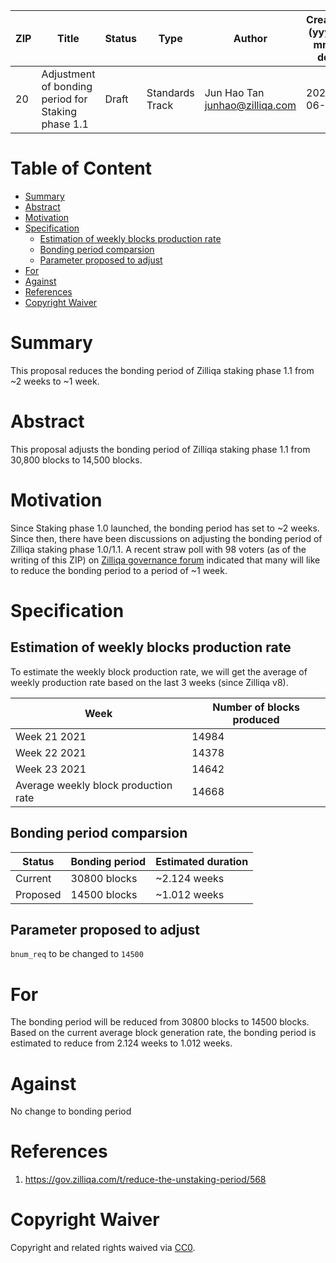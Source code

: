 | ZIP | Title | Status | Type  | Author| Created (yyyy-mm-dd) | Updated (yyyy-mm-dd) | 
| --- | ---------------------------- | ------ | ----- |----------------- | -------------------- |-------------------- | 
| 20  | Adjustment of bonding period for Staking phase 1.1 | Draft  | Standards Track | Jun Hao Tan <junhao@zilliqa.com> | 2021-06-15 | 2021-06-15 |

# Table of Content

- [Summary](#summary)
- [Abstract](#abstract)
- [Motivation](#motivation)
- [Specification](#specification)
  * [Estimation of weekly blocks production rate](#estimation-of-weekly-blocks-production-rate)
  * [Bonding period comparsion](#bonding-period-comparsion)
  * [Parameter proposed to adjust](#parameter-proposed-to-adjust)
- [For](#for)
- [Against](#against)
- [References](#references)
- [Copyright Waiver](#copyright-Waiver)



# Summary

This proposal reduces the bonding period of Zilliqa staking phase 1.1 from ~2 weeks to ~1 week. 

# Abstract

This proposal adjusts the bonding period of Zilliqa staking phase 1.1 from 30,800 blocks to 14,500 blocks.

# Motivation

Since Staking phase 1.0 launched, the bonding period has set to ~2 weeks. Since then, there have been discussions on adjusting the bonding period
of Zilliqa staking phase 1.0/1.1. A recent straw poll with 98 voters (as of the writing of this ZIP) on [Zilliqa governance forum](https://gov.zilliqa.com/t/reduce-the-unstaking-period/568/13?u=junhaotan) indicated that many will like to reduce the bonding period to a period of ~1 week.

# Specification

## Estimation of weekly blocks production rate

To estimate the weekly block production rate, we will get the average of weekly production rate based on the last 3 weeks (since Zilliqa v8).

| Week | Number of blocks produced |
| ---- | ------------------------- |
| Week 21 2021 | 14984 |
| Week 22 2021 | 14378 |
| Week 23 2021 | 14642 |
| Average weekly block production rate | 14668 |

## Bonding period comparsion

| Status | Bonding period | Estimated duration |
| ------ | -------------- | ------------------ |
| Current | 30800 blocks | ~2.124 weeks | 
| Proposed | 14500 blocks |  ~1.012 weeks |

## Parameter proposed to adjust

`bnum_req` to be changed to `14500` 

# For

The bonding period will be reduced from 30800 blocks to 14500 blocks. Based on the current average block generation rate, the bonding period is estimated to reduce from
2.124 weeks to 1.012 weeks.

# Against

No change to bonding period

# References

1. https://gov.zilliqa.com/t/reduce-the-unstaking-period/568

# Copyright Waiver

Copyright and related rights waived via
[CC0](https://creativecommons.org/publicdomain/zero/1.0/).
